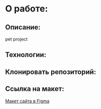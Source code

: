 # О работе:


## Описание:

pet project
## Технологии:


## Клонировать репозиторий:

## Ссылка на макет:
[Макет сайта в Figma](https://www.figma.com/file/Ah3WnDu0LgRJv2PqZsJhLW/Vantage-%2B?node-id=1%3A2&t=yfGlO6M51MmpV1W2-0)
